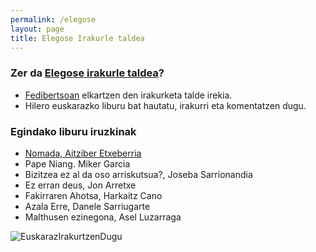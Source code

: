 ```yaml
---
permalink: /elegose
layout: page
title: Elegose Irakurle taldea
---
```

### Zer da [Elegose irakurle taldea](https://laborategia.eus/mastodon-irakurketa-taldea/)?
- [Fedibertsoan](https://eu.wikipedia.org/wiki/Fedibertso) elkartzen den irakurketa talde irekia.
- Hilero euskarazko liburu bat hautatu, irakurri eta komentatzen dugu.

### Egindako liburu iruzkinak

- [Nomada, Aitziber Etxeberria](https://izaroblog.github.io/elegose/2019/09/16/Nomada.html)
- Pape Niang. Miker Garcia
- Bizitzea ez al da oso arriskutsua?, Joseba Sarrionandia
- Ez erran deus, Jon Arretxe
- Fakirraren Ahotsa, Harkaitz Cano
- Azala Erre, Danele Sarriugarte
- Malthusen ezinegona, Asel Luzarraga 


![EuskarazIrakurtzenDugu](https://laborategia.eus/wp-content/uploads/2019/01/irakurketataldea.png)

